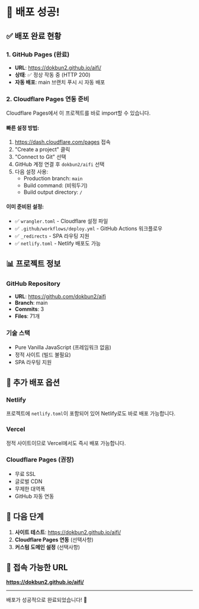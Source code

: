 # 🎉 배포 성공!

## ✅ 배포 완료 현황

### 1. GitHub Pages (완료)
- **URL**: https://dokbun2.github.io/aifi/
- **상태**: ✅ 정상 작동 중 (HTTP 200)
- **자동 배포**: main 브랜치 푸시 시 자동 배포

### 2. Cloudflare Pages 연동 준비
Cloudflare Pages에서 이 프로젝트를 바로 import할 수 있습니다.

#### 빠른 설정 방법:
1. https://dash.cloudflare.com/pages 접속
2. "Create a project" 클릭
3. "Connect to Git" 선택
4. GitHub 계정 연결 후 `dokbun2/aifi` 선택
5. 다음 설정 사용:
   - Production branch: `main`
   - Build command: (비워두기)
   - Build output directory: `/`

#### 이미 준비된 설정:
- ✅ `wrangler.toml` - Cloudflare 설정 파일
- ✅ `.github/workflows/deploy.yml` - GitHub Actions 워크플로우
- ✅ `_redirects` - SPA 라우팅 지원
- ✅ `netlify.toml` - Netlify 배포도 가능

## 📊 프로젝트 정보

### GitHub Repository
- **URL**: https://github.com/dokbun2/aifi
- **Branch**: main
- **Commits**: 3
- **Files**: 71개

### 기술 스택
- Pure Vanilla JavaScript (프레임워크 없음)
- 정적 사이트 (빌드 불필요)
- SPA 라우팅 지원

## 🚀 추가 배포 옵션

### Netlify
프로젝트에 `netlify.toml`이 포함되어 있어 Netlify로도 바로 배포 가능합니다.

### Vercel
정적 사이트이므로 Vercel에서도 즉시 배포 가능합니다.

### Cloudflare Pages (권장)
- 무료 SSL
- 글로벌 CDN
- 무제한 대역폭
- GitHub 자동 연동

## 📝 다음 단계

1. **사이트 테스트**: https://dokbun2.github.io/aifi/
2. **Cloudflare Pages 연동** (선택사항)
3. **커스텀 도메인 설정** (선택사항)

## 🔗 접속 가능한 URL
**https://dokbun2.github.io/aifi/**

---

배포가 성공적으로 완료되었습니다! 🎊